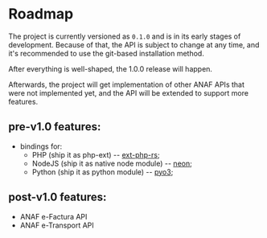 # Roadmap

The project is currently versioned as `0.1.0` and is in its early stages of development. Because of that, the API is subject to change at any time, and it's recommended to use the git-based installation method.

After everything is well-shaped, the 1.0.0 release will happen.

Afterwards, the project will get implementation of other ANAF APIs that were not implemented yet, and the API will be extended to support more features.

## pre-v1.0 features:
- bindings for:
    - PHP (ship it as php-ext) -- [ext-php-rs](https://github.com/davidcole1340/ext-php-rs);
    - NodeJS (ship it as native node module) -- [neon](https://github.com/neon-bindings/neon);
    - Python (ship it as python module) -- [pyo3](https://github.com/PyO3/pyo3);

## post-v1.0 features:
- ANAF e-Factura API
- ANAF e-Transport API

